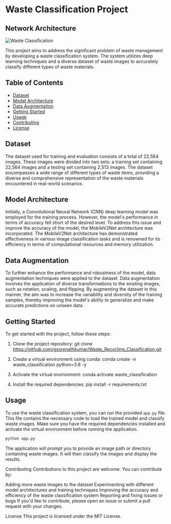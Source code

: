# Waste Classification Project
## Network Architecture

![Waste Classification]([https://raw.githubusercontent.com/username/repository/main/images/waste_classification.png](https://github.com/gssrenathkumar/Waste_Recycling_Classification/blob/main/waste_image.png?raw=true))

This project aims to address the significant problem of waste management by developing a waste classification system. The system utilizes deep learning techniques and a diverse dataset of waste images to accurately classify different types of waste materials.

## Table of Contents
- [Dataset](#dataset)
- [Model Architecture](#model-architecture)
- [Data Augmentation](#data-augmentation)
- [Getting Started](#getting-started)
- [Usage](#usage)
- [Contributing](#contributing)
- [License](#license)

## Dataset

The dataset used for training and evaluation consists of a total of 22,564 images. These images were divided into two sets: a training set containing 22,564 images and a testing set containing 2,513 images. The dataset encompasses a wide range of different types of waste items, providing a diverse and comprehensive representation of the waste materials encountered in real-world scenarios.

## Model Architecture

Initially, a Convolutional Neural Network (CNN) deep learning model was employed for the training process. However, the model's performance in terms of accuracy fell short of the desired level. To address this issue and improve the accuracy of the model, the MobileV2Net architecture was incorporated. The MobileV2Net architecture has demonstrated effectiveness in various image classification tasks and is renowned for its efficiency in terms of computational resources and memory utilization.

## Data Augmentation

To further enhance the performance and robustness of the model, data augmentation techniques were applied to the dataset. Data augmentation involves the application of diverse transformations to the existing images, such as rotation, scaling, and flipping. By augmenting the dataset in this manner, the aim was to increase the variability and diversity of the training samples, thereby improving the model's ability to generalize and make accurate predictions on unseen data.

## Getting Started

To get started with the project, follow these steps:

1. Clone the project repository:
git clone https://github.com/gssrenathkumar/Waste_Recycling_Classification.git

2. Create a virtual environment using conda:
conda create -n waste_classification python=3.8 -y


3. Activate the virtual environment:
conda activate waste_classification


4. Install the required dependencies:
pip install -r requirements.txt


## Usage

To use the waste classification system, you can run the provided `app.py` file. This file contains the necessary code to load the trained model and classify waste images. Make sure you have the required dependencies installed and activate the virtual environment before running the application.

```bash
python app.py
```
The application will prompt you to provide an image path or directory containing waste images. It will then classify the images and display the results.

Contributing
Contributions to this project are welcome. You can contribute by:

Adding more waste images to the dataset
Experimenting with different model architectures and training techniques
Improving the accuracy and efficiency of the waste classification system
Reporting and fixing issues or bugs
If you'd like to contribute, please open an issue or submit a pull request with your changes.

License
This project is licensed under the MIT License.
